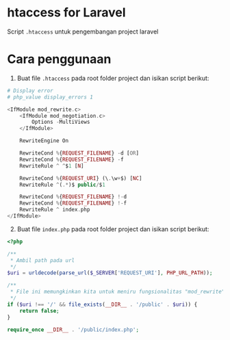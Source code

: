 # htaccess for Laravel
Script `.htaccess` untuk pengembangan project laravel

# Cara penggunaan
1. Buat file `.htaccess` pada root folder project dan isikan script berikut:

```php
# Display error
# php_value display_errors 1

<IfModule mod_rewrite.c>
    <IfModule mod_negotiation.c>
        Options -MultiViews
    </IfModule>

    RewriteEngine On

    RewriteCond %{REQUEST_FILENAME} -d [OR]
    RewriteCond %{REQUEST_FILENAME} -f
    RewriteRule ^ ^$1 [N]

    RewriteCond %{REQUEST_URI} (\.\w+$) [NC]
    RewriteRule ^(.*)$ public/$1

    RewriteCond %{REQUEST_FILENAME} !-d
    RewriteCond %{REQUEST_FILENAME} !-f
    RewriteRule ^ index.php
</IfModule>
```

2. Buat file `index.php` pada root folder project dan isikan script berikut:

```php
<?php

/**
 * Ambil path pada url
 */
$uri = urldecode(parse_url($_SERVER['REQUEST_URI'], PHP_URL_PATH));

/**
 * File ini memungkinkan kita untuk meniru fungsionalitas "mod_rewrite" dari apache.
 */
if ($uri !== '/' && file_exists(__DIR__ . '/public' . $uri)) {
    return false;
}

require_once __DIR__ . '/public/index.php';
```
